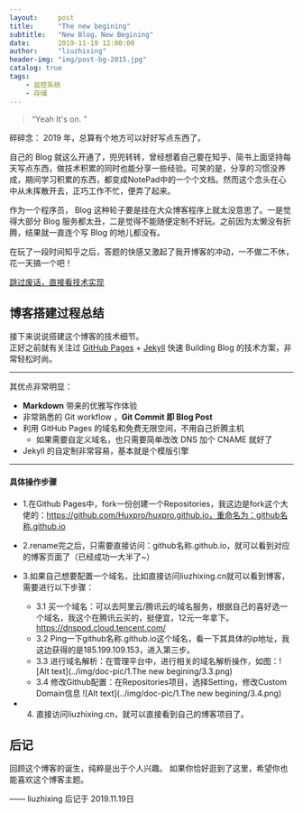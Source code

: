 ```yaml
---
layout:     post
title:      "The new begining"
subtitle:   "New Blog，New Begining"
date:       2019-11-19 12:00:00
author:     "liuzhixing"
header-img: "img/post-bg-2015.jpg"
catalog: true
tags:
    - 监控系统
    - 存储
---
```


> “Yeah It's on. ”

碎碎念：
2019 年，总算有个地方可以好好写点东西了。

自己的 Blog 就这么开通了，兜兜转转，曾经想着自己要在知乎、简书上面坚持每天写点东西，做技术积累的同时也能分享一些经验。可笑的是，分享的习惯没养成，期间学习积累的东西，都变成NotePad中的一个个文档。然而这个念头在心中从未挥散开去，正巧工作不忙，便弄了起来。

作为一个程序员， Blog 这种轮子要是挂在大众博客程序上就太没意思了。一是觉得大部分 Blog 服务都太丑，二是觉得不能随便定制不好玩。之前因为太懒没有折腾，结果就一直连个写 Blog 的地儿都没有。

在玩了一段时间知乎之后，答题的快感又激起了我开博客的冲动，一不做二不休，花一天搞一个吧！

[跳过废话，直接看技术实现 ](#build) 




<p id = "build"></p>

## 博客搭建过程总结

接下来说说搭建这个博客的技术细节。  
正好之前就有关注过 [GitHub Pages](https://pages.github.com/) + [Jekyll](http://jekyllrb.com/) 快速 Building Blog 的技术方案，非常轻松时尚。

---
其优点非常明显：
* **Markdown** 带来的优雅写作体验
* 非常熟悉的 Git workflow ，**Git Commit 即 Blog Post**
* 利用 GitHub Pages 的域名和免费无限空间，不用自己折腾主机
	* 如果需要自定义域名，也只需要简单改改 DNS 加个 CNAME 就好了 
* Jekyll 的自定制非常容易，基本就是个模版引擎

---
#### 具体操作步骤
- 1.在Github Pages中，fork一份创建一个Repositories，我这边是fork这个大佬的：https://github.com/Huxpro/huxpro.github.io，重命名为：github名称.github.io

- 2.rename完之后，只需要直接访问：github名称.github.io，就可以看到对应的博客页面了（已经成功一大半了~）

- 3.如果自己想要配置一个域名，比如直接访问liuzhixing.cn就可以看到博客，需要进行以下步骤：
	- 3.1  买一个域名：可以去阿里云/腾讯云的域名服务，根据自己的喜好选一个域名，我这个在腾讯云买的，挺便宜，12元一年拿下。
	https://dnspod.cloud.tencent.com/
	- 3.2 Ping一下github名称.github.io这个域名，看一下其具体的ip地址，我这边获得的是185.199.109.153，进入第三步。
	- 3.3 进行域名解析：在管理平台中，进行相关的域名解析操作，如图：![Alt text](../img/doc-pic/1.The new begining/3.3.png)
	- 3.4 修改Github配置：在Repositories项目，选择Setting，修改Custom Domain信息
	 ![Alt text](../img/doc-pic/1.The new begining/3.4.png)
- 4. 直接访问liuzhixing.cn，就可以直接看到自己的博客项目了。


## 后记

回顾这个博客的诞生，纯粹是出于个人兴趣。
如果你恰好逛到了这里，希望你也能喜欢这个博客主题。

—— liuzhixing 后记于 2019.11.19日